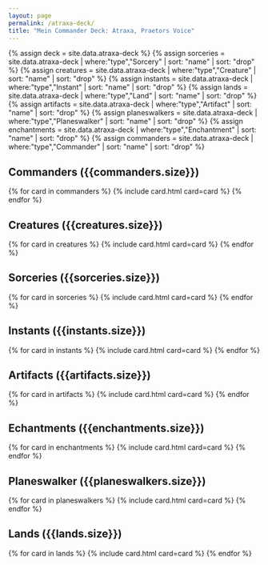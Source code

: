 ```yaml
---
layout: page
permalink: /atraxa-deck/
title: "Mein Commander Deck: Atraxa, Praetors Voice"
---
```


{% assign deck = site.data.atraxa-deck %}
{% assign sorceries = site.data.atraxa-deck | where:"type","Sorcery" | sort: "name" | sort: "drop" %}
{% assign creatures = site.data.atraxa-deck | where:"type","Creature" | sort: "name" | sort: "drop" %}
{% assign instants = site.data.atraxa-deck | where:"type","Instant" | sort: "name" | sort: "drop" %}
{% assign lands = site.data.atraxa-deck | where:"type","Land" | sort: "name" | sort: "drop" %}
{% assign artifacts = site.data.atraxa-deck | where:"type","Artifact" | sort: "name" | sort: "drop" %}
{% assign planeswalkers = site.data.atraxa-deck | where:"type","Planeswalker" | sort: "name" | sort: "drop" %}
{% assign enchantments = site.data.atraxa-deck | where:"type","Enchantment" | sort: "name" | sort: "drop" %}
{% assign commanders = site.data.atraxa-deck | where:"type","Commander" | sort: "name" | sort: "drop" %}



## Commanders ({{commanders.size}})
<div class="grid">
    {% for card in commanders %}
        {% include card.html card=card %}
    {% endfor %}
</div>


## Creatures ({{creatures.size}})
<div class="grid">
    {% for card in creatures %}
        {% include card.html card=card %}
    {% endfor %}
</div>

## Sorceries ({{sorceries.size}})
<div class="grid">
    {% for card in sorceries %}
        {% include card.html card=card %}
    {% endfor %}
</div>

## Instants ({{instants.size}})
<div class="grid">
    {% for card in instants %}
        {% include card.html card=card %}
    {% endfor %}
</div>

## Artifacts ({{artifacts.size}})
<div class="grid">
    {% for card in artifacts %}
        {% include card.html card=card %}
    {% endfor %}
</div>

## Echantments ({{enchantments.size}})
<div class="grid">
    {% for card in enchantments %}
        {% include card.html card=card %}
    {% endfor %}
</div>

## Planeswalker ({{planeswalkers.size}})
<div class="grid">
    {% for card in planeswalkers %}
        {% include card.html card=card %}
    {% endfor %}
</div>

## Lands ({{lands.size}})
<div class="grid">
    {% for card in lands %}
        {% include card.html card=card %}
    {% endfor %}
</div>